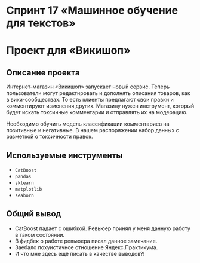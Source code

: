 # Спринт 17 «Машинное обучение для текстов»


# Проект для «Викишоп»


## Описание проекта

Интернет-магазин «Викишоп» запускает новый сервис. Теперь пользователи могут редактировать и дополнять описания товаров,
как в вики-сообществах. То есть клиенты предлагают свои правки и комментируют изменения других. Магазину нужен
инструмент, который будет искать токсичные комментарии и отправлять их на модерацию.

Необходимо обучить модель классификации комментариев на позитивные и негативные. В нашем распоряжении набор данных с
разметкой о токсичности правок.


## Используемые инструменты

- `CatBoost`
- `pandas`
- `sklearn`
- `matplotlib`
- `seaborn`


## Общий вывод

- CatBoost падает с ошибкой. Ревьюер принял у меня данную работу в таком состоянии.
- В фидбек о работе ревьюера писал данное замечание.
- Заебало похуистичное отношение Яндекс.Практикума.
- И что мне здесь ещё писать в качестве выводов?!
